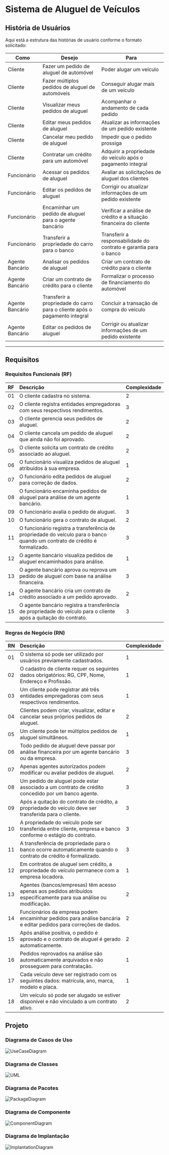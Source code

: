 # **Sistema de Aluguel de Veículos**

## **História de Usuários**

Aqui está a estrutura das histórias de usuário conforme o formato solicitado:

| Como            | Desejo                                                                     | Para                                                              |
| --------------- | -------------------------------------------------------------------------- | ----------------------------------------------------------------- |
| Cliente         | Fazer um pedido de aluguel de automóvel                                    | Poder alugar um veículo                                           |
| Cliente         | Fazer múltiplos pedidos de aluguel de automóveis                           | Conseguir alugar mais de um veículo                               |
| Cliente         | Visualizar meus pedidos de aluguel                                         | Acompanhar o andamento de cada pedido                             |
| Cliente         | Editar meus pedidos de aluguel                                             | Atualizar as informações de um pedido existente                   |
| Cliente         | Cancelar meu pedido de aluguel                                             | Impedir que o pedido prossiga                                     |
| Cliente         | Contratar um crédito para um automóvel                                     | Adquirir a propriedade do veículo após o pagamento integral       |
| Funcionário     | Acessar os pedidos de aluguel                                              | Avaliar as solicitações de aluguel dos clientes                   |
| Funcionário     | Editar os pedidos de aluguel                                               | Corrigir ou atualizar informações de um pedido existente          |
| Funcionário     | Encaminhar um pedido de aluguel para o agente bancário                     | Verificar a análise de crédito e a situação financeira do cliente |
| Funcionário     | Transferir a propriedade do carro para o banco                             | Transferir a responsabilidade do contrato e garantia para o banco |
| Agente Bancário | Analisar os pedidos de aluguel                                             | Criar um contrato de crédito para o cliente                       |
| Agente Bancário | Criar um contrato de crédito para o cliente                                | Formalizar o processo de financiamento do automóvel               |
| Agente Bancário | Transferir a propriedade do carro para o cliente após o pagamento integral | Concluir a transação de compra do veículo                         |
| Agente Bancário | Editar os pedidos de aluguel                                               | Corrigir ou atualizar informações de um pedido existente          |
---

## **Requisitos**

### **Requisitos Funcionais (RF)**

| RF | Descrição | Complexidade |
|:---|:---|:---|
| 01 | O cliente cadastra no sistema. | 2 |
| 02 | O cliente registra entidades empregadoras com seus respectivos rendimentos. | 3 |
| 03 | O cliente gerencia seus pedidos de aluguel. | 2 |
| 04 | O cliente cancela um pedido de aluguel que ainda não foi aprovado. | 2 |
| 05 | O cliente solicita um contrato de crédito associado ao aluguel. | 2 |
| 06 | O funcionário visualiza pedidos de aluguel atribuídos à sua empresa. | 1 |
| 07 | O funcionário edita pedidos de aluguel para correção de dados. | 2 |
| 08 | O funcionário encaminha pedidos de aluguel para análise de um agente bancário. | 1 |
| 09 | O funcionário avalia o pedido de aluguel. | 3 |
| 10 | O funcionário gera o contrato de aluguel. | 2 |
| 11 | O funcionário registra a transferência de propriedade do veículo para o banco quando um contrato de crédito é formalizado. | 3 |
| 12 | O agente bancário visualiza pedidos de aluguel encaminhados para análise. | 1 |
| 13 | O agente bancário aprova ou reprova um pedido de aluguel com base na análise financeira. | 3 |
| 14 | O agente bancário cria um contrato de crédito associado a um pedido aprovado. | 2 |
| 15 | O agente bancário registra a transferência de propriedade do veículo para o cliente após a quitação do contrato. | 3 |


### **Regras de Negócio (RN)**

| RN | Descrição | Complexidade |
|:---|:---|:---|
| 01 | O sistema só pode ser utilizado por usuários previamente cadastrados. | 1 |
| 02 | O cadastro de cliente requer os seguintes dados obrigatórios: RG, CPF, Nome, Endereço e Profissão. | 1 |
| 03 | Um cliente pode registrar até três entidades empregadoras com seus respectivos rendimentos. | 1 |
| 04 | Clientes podem criar, visualizar, editar e cancelar seus próprios pedidos de aluguel. | 2 |
| 05 | Um cliente pode ter múltiplos pedidos de aluguel simultâneos. | 1 |
| 06 | Todo pedido de aluguel deve passar por análise financeira por um agente bancário ou da empresa. | 3 |
| 07 | Apenas agentes autorizados podem modificar ou avaliar pedidos de aluguel. | 2 |
| 08 | Um pedido de aluguel pode estar associado a um contrato de crédito concedido por um banco agente. | 3 |
| 09 | Após a quitação do contrato de crédito, a propriedade do veículo deve ser transferida para o cliente. | 3 |
| 10 | A propriedade do veículo pode ser transferida entre cliente, empresa e banco conforme o estágio do contrato. | 3 |
| 11 | A transferência de propriedade para o banco ocorre automaticamente quando o contrato de crédito é formalizado. | 3 |
| 12 | Em contratos de aluguel sem crédito, a propriedade do veículo permanece com a empresa locadora. | 1 |
| 13 | Agentes (bancos/empresas) têm acesso apenas aos pedidos atribuídos especificamente para sua análise ou modificação. | 2 |
| 14 | Funcionários da empresa podem encaminhar pedidos para análise bancária e editar pedidos para correções de dados. | 2 |
| 15 | Após análise positiva, o pedido é aprovado e o contrato de aluguel é gerado automaticamente. | 2 |
| 16 | Pedidos reprovados na análise são automaticamente arquivados e não prosseguem para contratação. | 1 |
| 17 | Cada veículo deve ser registrado com os seguintes dados: matrícula, ano, marca, modelo e placa. | 1 |
| 18 | Um veículo só pode ser alugado se estiver disponível e não vinculado a um contrato ativo. | 2 |


## **Projeto**

### **Diagrama de Casos de Uso**

![UseCaseDiagram](/projeto/edicoes/DiagramaDeCasosDeUso.drawio.svg)

### **Diagrama de Classes**

![UML](/projeto/DiagramaDeClasses.png)

### **Diagrama de Pacotes**

![PackageDiagram](/projeto/DiagramaDePacotes.jpg)


### **Diagrama de Componente**

![ComponentDiagram](/projeto/DiagramaDeComponente.png)


### **Diagrama de Implantação**

![ImplantationDiagram](/projeto/DiagramaDeImplantacao.jpg)
